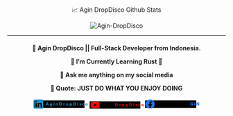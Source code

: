 
<p align="center">📈 Agin DropDisco Github Stats</p>
<p align="center"> <img src="https://github-readme-stats.vercel.app/api?username=Agin-DropDisco&show_icons=true&theme=gotham" alt="Agin-DropDisco" />


---

<h4 align="center">
  
🔭 Agin DropDisco ||  Full-Stack Developer from Indonesia.<br />
 
🌱 I’m Currently Learning Rust 🏅<br/>

💬 Ask me anything on my social media<br/>

🌙 Quote: JUST DO WHAT YOU ENJOY DOING 

</h5>

<div align="center">
 <a href="https://linkedin.com/in/agin-dropdisco-5555b7171"><img alt="linkedin" src="./IN.svg" width="125px"></a>
 <a href="https://www.youtube.com/channel/UCsAup1h4bo1EGFwxvrFT2Zw"><img alt="youtube" src="./YT.svg"  width="125px"></a>
 <a href="https://www.facebook.com/Agin.Lee.park.Jin/"><img alt="facebook" src="./FB.svg"  width="125px"></a>
</div>


